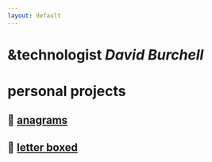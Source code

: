 ```yaml
---
layout: default
---
```


# &technologist __*David Burchell*__
# personal projects

## :open_book: [anagrams](games/anagrams/docs/anagrams_docs.md)

## :scroll: [letter boxed](games/letterBoxed/docs/letter_boxed_docs.md)
